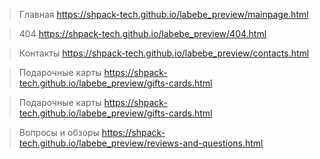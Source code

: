 
>Главная https://shpack-tech.github.io/labebe_preview/mainpage.html

>404 https://shpack-tech.github.io/labebe_preview/404.html

>Контакты https://shpack-tech.github.io/labebe_preview/contacts.html

>Подарочные карты https://shpack-tech.github.io/labebe_preview/gifts-cards.html

>Подарочные карты https://shpack-tech.github.io/labebe_preview/gifts-cards.html

>Вопросы и обзоры https://shpack-tech.github.io/labebe_preview/reviews-and-questions.html
